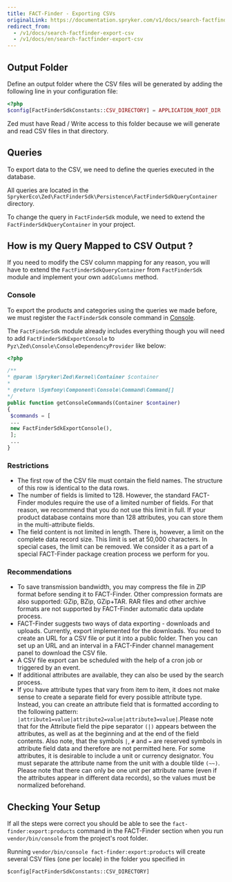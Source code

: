 ```yaml
---
title: FACT-Finder - Exporting CSVs
originalLink: https://documentation.spryker.com/v1/docs/search-factfinder-export-csv
redirect_from:
  - /v1/docs/search-factfinder-export-csv
  - /v1/docs/en/search-factfinder-export-csv
---
```


## Output Folder

Define an output folder where  the CSV files will be generated by adding the following line in your configuration file:
```php
<?php
$config[FactFinderSdkConstants::CSV_DIRECTORY] = APPLICATION_ROOT_DIR . '/path/to/generated/csv/files';
```

Zed must have Read / Write access to this folder because  we will generate and read CSV files in that directory.

## Queries

To export data to the CSV, we need to define the queries  executed in the database.

All queries are located in the `SprykerEco\Zed\FactFinderSdk\Persistence\FactFinderSdkQueryContainer ` directory.

To change the query in `FactFinderSdk` module, we need to extend the `FactFinderSdkQueryContainer` in your project.

## How is my Query Mapped to CSV Output ?

If you need to modify the CSV column mapping for any reason, you will have to extend the `FactFinderSdkQueryContainer` from `FactFinderSdk` module and implement your own `addColumns` method.

### Console

To export the products and categories using the queries we made before, we must register the `FactFinderSdk` console command in [Console](/docs/scos/dev/developer-guides/201811.0/development-guide/back-end/data-manipulation/data-enrichment/console-commands/console).

The `FactFinderSdk` module already includes everything though you will need to add `FactFinderSdkExportConsole` to `Pyz\Zed\Console\ConsoleDependencyProvider` like below:
```php
<?php

/**
* @param \Spryker\Zed\Kernel\Container $container
*
* @return \Symfony\Component\Console\Command\Command[]
*/
public function getConsoleCommands(Container $container)
{
 $commands = [
 ...
 new FactFinderSdkExportConsole(),
 ];
 ...
}
```

### Restrictions

* The first row of the CSV file must contain the field names. The structure of this row is identical to the data rows.
* The number of fields is limited to 128. However, the standard FACT-Finder modules require the use of a limited number of fields. For that reason, we recommend that you do not use this limit in full. If your product database contains more than 128 attributes, you can store them in the multi-attribute fields.
* The field content is not limited in length. There is, however, a limit on the complete data record size. This limit is set at 50,000 characters. In special cases, the limit can be removed. We consider it as a part of a special FACT-Finder package creation process we perform  for you.

### Recommendations

* To save transmission bandwidth, you may compress the file in ZIP format before sending it to FACT-Finder. Other compression formats are also supported: GZip, BZip, GZip+TAR. RAR files and other archive formats are not supported by FACT-Finder automatic data update process.
* FACT-Finder suggests two ways of data exporting - downloads and uploads. Currently, export implemented for the downloads.
You need to create an URL for a CSV file or put it into a public folder. Then you can set up an URL and an interval  in a FACT-Finder channel management panel to download the CSV file.
* A CSV file export can be scheduled with the help of a cron job or triggered by an event.
*  If additional attributes are available, they can also be used by the search process.
* If you have attribute types that vary from item to item, it does not make sense to create a separate field for every possible attribute type. Instead, you can create an attribute field that is formatted according to the following pattern: `|attribute1=value|attribute2=value|attribute3=value|`.Please note that  for the Attribute field the pipe separator `(|)` appears between the attributes, as well as at the beginning and at the end of the field contents. Also note, that the symbols `|`, `#` and `=` are reserved symbols in attribute field data and therefore are not permitted here. For some attributes, it is desirable to include a unit or currency designator. You must separate the attribute name from the unit with a double tilde `(~~)`. Please note that there can only be one unit per attribute name (even if the attributes appear in different data records), so the values must be normalized beforehand.

## Checking Your Setup

If all the steps were correct you should be able to see the `fact-finder:export:products` command in the FACT-Finder section when you run `vendor/bin/console` from the project's root folder.

Running `vendor/bin/console fact-finder:export:products` will create several CSV files (one per locale) in the folder you specified in 
```
$config[FactFinderSdkConstants::CSV_DIRECTORY]
```
